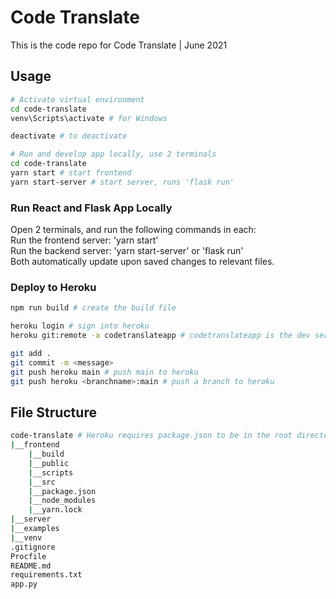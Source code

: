 # Code Translate
This is the code repo for Code Translate | June 2021


## Usage  
```bash
# Activate virtual environment
cd code-translate
venv\Scripts\activate # for Windows

deactivate # to deactivate

# Run and develop app locally, use 2 terminals
cd code-translate
yarn start # start frontend
yarn start-server # start server, runs 'flask run'
```


### Run React and Flask App Locally
Open 2 terminals, and run the following commands in each:  
Run the frontend server: 'yarn start'  
Run the backend server: 'yarn start-server' or 'flask run'  
Both automatically update upon saved changes to relevant files.


### Deploy to Heroku
```bash
npm run build # create the build file

heroku login # sign into heroku
heroku git:remote -a codetranslateapp # codetranslateapp is the dev server, code-translate-app is the production server

git add .
git commit -m <message>
git push heroku main # push main to heroku
git push heroku <branchname>:main # push a branch to heroku
```


## File Structure
```bash
code-translate # Heroku requires package.json to be in the root directory. This ideal file structure does not work.
|__frontend
    |__build
    |__public
    |__scripts
    |__src
    |__package.json
    |__node_modules
    |__yarn.lock
|__server
|__examples
|__venv
.gitignore
Procfile
README.md
requirements.txt
app.py
```